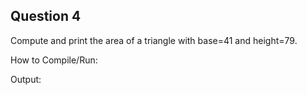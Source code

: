 ## Question 4

Compute and print the area of a triangle with base=41 and height=79.

How to Compile/Run:

Output:

